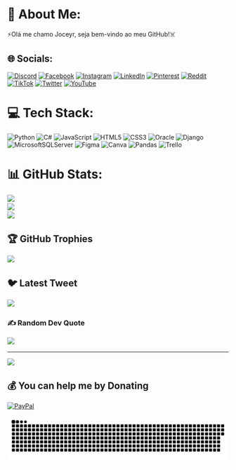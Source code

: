 # 💫 About Me:
⚡Olá me chamo Joceyr, seja bem-vindo ao meu GitHub!:skull_and_crossbones:


## 🌐 Socials:
[![Discord](https://img.shields.io/badge/Discord-%237289DA.svg?logo=discord&logoColor=white)](https://discord.gg/@martins.joceyr#0054) [![Facebook](https://img.shields.io/badge/Facebook-%231877F2.svg?logo=Facebook&logoColor=white)](https://facebook.com/martins.joceyr) [![Instagram](https://img.shields.io/badge/Instagram-%23E4405F.svg?logo=Instagram&logoColor=white)](https://instagram.com/martins.joceyr) [![LinkedIn](https://img.shields.io/badge/LinkedIn-%230077B5.svg?logo=linkedin&logoColor=white)](https://linkedin.com/in/joceyr-gomes-martins/) [![Pinterest](https://img.shields.io/badge/Pinterest-%23E60023.svg?logo=Pinterest&logoColor=white)](https://pinterest.com/martins_joceyr/) [![Reddit](https://img.shields.io/badge/Reddit-%23FF4500.svg?logo=Reddit&logoColor=white)](https://reddit.com/user/joeymartins) [![TikTok](https://img.shields.io/badge/TikTok-%23000000.svg?logo=TikTok&logoColor=white)](https://tiktok.com/@joceyrmartins) [![Twitter](https://img.shields.io/badge/Twitter-%231DA1F2.svg?logo=Twitter&logoColor=white)](https://twitter.com/martins_joceyr) [![YouTube](https://img.shields.io/badge/YouTube-%23FF0000.svg?logo=YouTube&logoColor=white)](https://youtube.com/@ManinhoMartins) 

# 💻 Tech Stack:
![Python](https://img.shields.io/badge/python-3670A0?style=plastic&logo=python&logoColor=ffdd54) ![C#](https://img.shields.io/badge/c%23-%23239120.svg?style=plastic&logo=c-sharp&logoColor=white) ![JavaScript](https://img.shields.io/badge/javascript-%23323330.svg?style=plastic&logo=javascript&logoColor=%23F7DF1E) ![HTML5](https://img.shields.io/badge/html5-%23E34F26.svg?style=plastic&logo=html5&logoColor=white) ![CSS3](https://img.shields.io/badge/css3-%231572B6.svg?style=plastic&logo=css3&logoColor=white) ![Oracle](https://img.shields.io/badge/Oracle-F80000?style=plastic&logo=oracle&logoColor=white) ![Django](https://img.shields.io/badge/django-%23092E20.svg?style=plastic&logo=django&logoColor=white) ![MicrosoftSQLServer](https://img.shields.io/badge/Microsoft%20SQL%20Sever-CC2927?style=plastic&logo=microsoft%20sql%20server&logoColor=white) 	![Figma](https://img.shields.io/badge/figma-%23F24E1E.svg?style=plastic&logo=figma&logoColor=white) ![Canva](https://img.shields.io/badge/Canva-%2300C4CC.svg?style=plastic&logo=Canva&logoColor=white) ![Pandas](https://img.shields.io/badge/pandas-%23150458.svg?style=plastic&logo=pandas&logoColor=white) ![Trello](https://img.shields.io/badge/Trello-%23026AA7.svg?style=plastic&logo=Trello&logoColor=white)
# 📊 GitHub Stats:
![](https://github-readme-stats.vercel.app/api?username=joeymartins00&theme=vision-friendly-dark&hide_border=false&include_all_commits=true&count_private=true)<br/>
![](https://github-readme-streak-stats.herokuapp.com/?user=joeymartins00&theme=vision-friendly-dark&hide_border=false)<br/>
![](https://github-readme-stats.vercel.app/api/top-langs/?username=joeymartins00&theme=vision-friendly-dark&hide_border=false&include_all_commits=true&count_private=true&layout=compact)

## 🏆 GitHub Trophies
![](https://github-profile-trophy.vercel.app/?username=joeymartins00&theme=discord&no-frame=false&no-bg=true&margin-w=4)

## 🐦 Latest Tweet
[![](https://gtce.itsvg.in/api?username=https://twitter.com/martins_joceyr)](https://github.com/VishwaGauravIn/github-twitter-card-embed)

### ✍️ Random Dev Quote
![](https://quotes-github-readme.vercel.app/api?type=vetical&theme=radical)


---
[![](https://visitcount.itsvg.in/api?id=joeymartins00&icon=2&color=11)](https://visitcount.itsvg.in)

  ## 💰 You can help me by Donating
  [![PayPal](https://img.shields.io/badge/PayPal-00457C?style=for-the-badge&logo=paypal&logoColor=white)](https://paypal.me/Joceyr) 

  
<!-- Proudly created with GPRM ( https://gprm.itsvg.in ) -->
 
  ![Snake animation](https://github.com/joeymartins00/joeymartins00/blob/output/github-contribution-grid-snake.svg)
